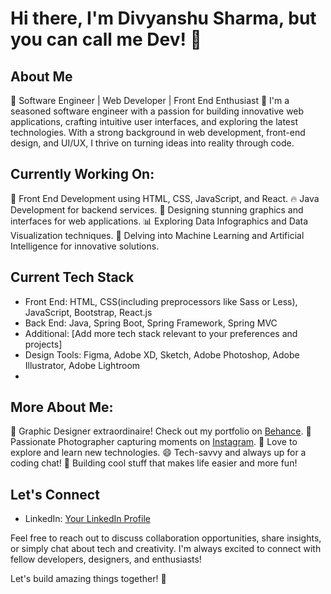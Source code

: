 # Hi there, I'm Divyanshu Sharma, but you can call me Dev! 👋

## About Me
🌟 Software Engineer | Web Developer | Front End Enthusiast 🌟
I'm a seasoned software engineer with a passion for building innovative web applications, crafting intuitive user interfaces, and exploring the latest technologies. With a strong background in web development, front-end design, and UI/UX, I thrive on turning ideas into reality through code.

## Currently Working On:

🚀 Front End Development using HTML, CSS, JavaScript, and React.
🔥 Java Development for backend services.
🎨 Designing stunning graphics and interfaces for web applications.
📊 Exploring Data Infographics and Data Visualization techniques.
🤖 Delving into Machine Learning and Artificial Intelligence for innovative solutions.

## Current Tech Stack

- Front End: HTML, CSS(including preprocessors like Sass or Less), JavaScript, Bootstrap, React.js
- Back End: Java, Spring Boot, Spring Framework, Spring MVC
- Additional: [Add more tech stack relevant to your preferences and projects]
- Design Tools: Figma, Adobe XD, Sketch, Adobe Photoshop, Adobe Illustrator, Adobe Lightroom
- 

## More About Me:

🎨 Graphic Designer extraordinaire! Check out my portfolio on [Behance](https://www.behance.net/DivyanshuSharma_DxS).
📸 Passionate Photographer capturing moments on [Instagram](https://www.instagram.com/dxs_films/).
🚀 Love to explore and learn new technologies.
😄 Tech-savvy and always up for a coding chat!
📱 Building cool stuff that makes life easier and more fun!

## Let's Connect

- LinkedIn: [Your LinkedIn Profile](https://www.linkedin.com/in/divyanshu-sharma-433263275/)

Feel free to reach out to discuss collaboration opportunities, share insights, or simply chat about tech and creativity. I'm always excited to connect with fellow developers, designers, and enthusiasts!

Let's build amazing things together! 🚀
